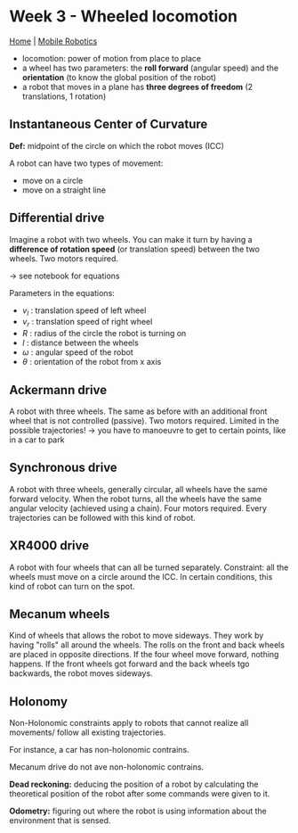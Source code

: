 # Week 3 - Wheeled locomotion

[Home](../../../../README.md) | [Mobile Robotics](../mobileRobotics.md)

- locomotion: power of motion from place to place
- a wheel has two parameters: the **roll forward** (angular speed) and the **orientation** (to know the global position of the robot)
- a robot that moves in a plane has **three degrees of freedom** (2 translations, 1 rotation)

## Instantaneous Center of Curvature

**Def:** midpoint of the circle on which the robot moves (ICC)

A robot can have two types of movement:

- move on a circle
- move on a straight line

## Differential drive

Imagine a robot with two wheels. You can make it turn by having a **difference of rotation speed** (or translation speed) between the two wheels. Two motors required.

-> see notebook for equations

Parameters in the equations:

- $v_l$ : translation speed of left wheel
- $v_r$ : translation speed of right wheel
- $R$ : radius of the circle the robot is turning on
- $l$ : distance between the wheels
- $\omega$ : angular speed of the robot
- $\theta$ : orientation of the robot from x axis

## Ackermann drive

A robot with three wheels. The same as before with an additional front wheel that is not controlled (passive). Two motors required. Limited in the possible trajectories! -> you have to manoeuvre to get to certain points, like in a car to park

## Synchronous drive

A robot with three wheels, generally circular, all wheels have the same forward velocity. When the robot turns, all the wheels have the same angular velocity (achieved using a chain). Four motors required. Every trajectories can be followed with this kind of robot.

## XR4000 drive

A robot with four wheels that can all be turned separately. Constraint: all the wheels must move on a circle around the ICC. In certain conditions, this kind of robot can turn on the spot.

## Mecanum wheels

Kind of wheels that allows the robot to move sideways. They work by having "rolls" all around the wheels. The rolls on the front and back wheels are placed in opposite directions. If the four wheel move forward, nothing happens. If the front wheels got forward and the back wheels tgo backwards, the robot moves sideways.

## Holonomy

Non-Holonomic constraints apply to robots that cannot realize all movements/ follow all existing trajectories.

For instance, a car has non-holonomic contrains.

Mecanum drive do not ave non-holonomic contrains.

**Dead reckoning:** deducing the position of a robot by calculating the theoretical position of the robot after some commands were given to it.

**Odometry:** figuring out where the robot is using information about the environment that is sensed.
